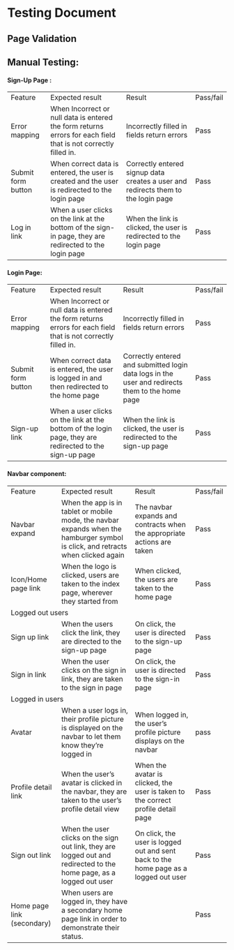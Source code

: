 # Testing Document

## Page Validation 
## Manual Testing:

#### Sign-Up Page : 


<table>
  <tr>
   <td>Feature
   </td>
   <td>Expected result
   </td>
   <td>Result 
   </td>
   <td>Pass/fail
   </td>
  </tr>
  <tr>
   <td>Error mapping
   </td>
   <td>When Incorrect or null data is entered the form returns errors for each field that is not correctly filled in.
   </td>
   <td>Incorrectly filled in fields return errors
   </td>
   <td>Pass
   </td>
  </tr>
  <tr>
   <td>Submit form button
   </td>
   <td>When correct data is entered, the user is created and the user is redirected to the login page 
   </td>
   <td>Correctly entered signup data creates a user and redirects them to the login page
   </td>
   <td>Pass
   </td>
  </tr>
  <tr>
   <td>Log in link
   </td>
   <td>When a user clicks on the link at the bottom of the sign-in page, they are redirected to the login page
   </td>
   <td>When the link is clicked, the user is redirected to the login page
   </td>
   <td>Pass
   </td>
  </tr>
</table>



#### Login Page: 


<table>
  <tr>
   <td>Feature
   </td>
   <td>Expected result
   </td>
   <td>Result 
   </td>
   <td>Pass/fail
   </td>
  </tr>
  <tr>
   <td>Error mapping
   </td>
   <td>When Incorrect or null data is entered the form returns errors for each field that is not correctly filled in.
   </td>
   <td>Incorrectly filled in fields return errors
   </td>
   <td>Pass
   </td>
  </tr>
  <tr>
   <td>Submit form button
   </td>
   <td>When correct data is entered, the user is logged in and then redirected to the home page 
   </td>
   <td>Correctly entered and submitted login data logs in the user and redirects them to the home page
   </td>
   <td>Pass
   </td>
  </tr>
  <tr>
   <td>Sign-up link
   </td>
   <td>When a user clicks on the link at the bottom of the login page, they are redirected to the sign-up page
   </td>
   <td>When the link is clicked, the user is redirected to the sign-up page
   </td>
   <td>Pass
   </td>
  </tr>
</table>



#### Navbar component:


<table>
  <tr>
   <td>Feature
   </td>
   <td>Expected result
   </td>
   <td>Result 
   </td>
   <td>Pass/fail
   </td>
  </tr>
  <tr>
   <td>Navbar expand
   </td>
   <td>When the app is in tablet or mobile mode, the navbar expands when the hamburger symbol is click, and retracts when clicked again
   </td>
   <td>The navbar expands and contracts when the appropriate actions are taken
   </td>
   <td>Pass
   </td>
  </tr>
  <tr>
   <td>Icon/Home page link 
   </td>
   <td>When the logo is clicked, users are taken to the index page, wherever they started from
   </td>
   <td>When clicked, the users are taken to the home page
   </td>
   <td>Pass
   </td>
  </tr>
  <tr>
   <td colspan="4" >Logged out users
   </td>
  </tr>
  <tr>
   <td>Sign up link
   </td>
   <td>When the users click the link, they are directed to the sign-up page 
   </td>
   <td>On click, the user is directed to the sign-up page
   </td>
   <td>Pass
   </td>
  </tr>
  <tr>
   <td>Sign in link
   </td>
   <td>When the user clicks on the sign in link, they are taken to the sign in page
   </td>
   <td>On click, the user is directed to the sign-in page
   </td>
   <td>Pass
   </td>
  </tr>
  <tr>
   <td colspan="4" >Logged in users
   </td>
  </tr>
  <tr>
   <td>Avatar
   </td>
   <td>When a user logs in, their profile picture is displayed on the navbar to let them know they’re logged in 
   </td>
   <td>When logged in, the user’s profile picture displays on the navbar
   </td>
   <td>pass
   </td>
  </tr>
  <tr>
   <td>Profile detail link
   </td>
   <td>When the user’s avatar is clicked in the navbar, they are taken to the user’s profile detail view
   </td>
   <td>When the avatar is clicked, the user is taken to the correct profile detail page
   </td>
   <td>Pass
   </td>
  </tr>
  <tr>
   <td>Sign out link
   </td>
   <td>When the user clicks on the sign out link, they are logged out and redirected to the home page, as a logged out user
   </td>
   <td>On click, the user is logged out and sent back to the home page as a logged out user
   </td>
   <td>Pass
   </td>
  </tr>
  <tr>
   <td>Home page link (secondary)
   </td>
   <td>When users are logged in, they have a secondary home page link in order to demonstrate their status. 
   </td>
   <td>
   </td>
   <td>Pass
   </td>
  </tr>
</table>